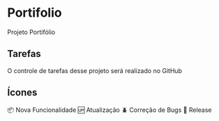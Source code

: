 # Portifolio
Projeto Portifólio

## Tarefas
O controle de tarefas desse projeto será realizado no GitHub

## Ícones

:package: Nova Funcionalidade
:up: Atualização
:beetle: Correção de Bugs
:checkered_flag: Release